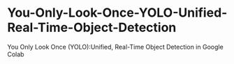 # You-Only-Look-Once-YOLO-Unified-Real-Time-Object-Detection
You Only Look Once (YOLO):Unified, Real-Time Object Detection in Google Colab
